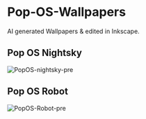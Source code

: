 # Pop-OS-Wallpapers
AI generated Wallpapers &amp; edited in Inkscape.

Pop OS Nightsky
--
![PopOS-nightsky-pre](https://github.com/user-attachments/assets/2cb0dd2b-7a16-4082-b2aa-146f37b45335)

Pop OS Robot
--
![PopOS-Robot-pre](https://github.com/user-attachments/assets/9e2f862d-b3e9-421b-a940-a386a57dc482)

